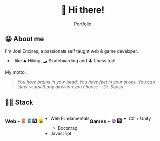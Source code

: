 <h1 align="center">👋 Hi there!</h1>
<p align="center">
  <a href="https://joelencinas.github.io/" target="_blank">Portfolio</a>
</p>

## 😀 About me
I'm Joel Encinas, a passionate self taught web & game developer. 
- I like ⛰️ Hiking, 🛹 Skateboarding and ♟️ Chess too!

My motto:
>*You have brains in your head. You have feet in your shoes. You can steer yourself any direction you choose. - Dr. Seuss*

## 👨‍💻 Stack

<div style="display:flex;">
   <div style="display:flex;">
    <h3>Web - <img src="https://raw.githubusercontent.com/JoelEncinas/JoelEncinas/main/stack_icons/html5.png" alt="html" width="15" height="15"/> <img src="https://raw.githubusercontent.com/JoelEncinas/JoelEncinas/main/stack_icons/css3.png" alt="css" width="15" height="15"/> <img src="https://raw.githubusercontent.com/JoelEncinas/JoelEncinas/main/stack_icons/bootstrap.png" alt="bootstrap" width="15" height="15"/> <img src="https://raw.githubusercontent.com/JoelEncinas/JoelEncinas/main/stack_icons/javascript.png" alt="javascript" width="15" height="15"/></h3> 
     <ul>
       <li>Web Fundamentals </li>
       <ul>
         <li>Bootstrap</li>
       </ul>
       <li>Javascript</li>
     </ul>
  </div>
  <div style="display:flex;">
      <h3>Games - <img src="https://raw.githubusercontent.com/JoelEncinas/JoelEncinas/main/stack_icons/c_sharp.png" alt="csharp" width="15" height="15"/> <img src="https://raw.githubusercontent.com/JoelEncinas/JoelEncinas/main/stack_icons/unity.png" alt="unity" width="15" height="15"/></h3>
      <ul>
        <li>C# + Unity</li>
    </ul>
  </div>
</div>
